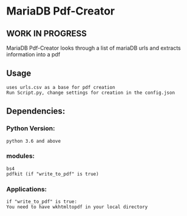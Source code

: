 # MariaDB Pdf-Creator


## WORK IN PROGRESS

 MariaDB Pdf-Creator looks through a list of mariaDB urls and extracts information into a pdf

## Usage
    uses urls.csv as a base for pdf creation
    Run Script.py, change settings for creation in the config.json

## Dependencies:
### Python Version: 
    python 3.6 and above

### modules:
    bs4
    pdfkit (if "write_to_pdf" is true)

### Applications:
    if "write_to_pdf" is true:
    You need to have wkhtmltopdf in your local directory

##